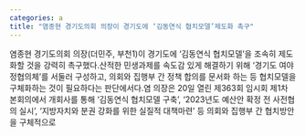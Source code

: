```yaml
---
categories: a
title: "염종현 경기도의회 의장이 경기도에 ‘김동연식 협치모델’제도화 촉구"
---
```

염종현 경기도의회 의장(더민주, 부천1)이 경기도에 ‘김동연식 협치모델’을 조속히 제도화할 것을 강력히 촉구했다.산적한 민생과제를 속도감 있게 해결하기 위해 ‘경기도 여야정협의체’를 서둘러 구성하고, 의회와 집행부 간 정책 합의를 문서화 하는 등 협치모델을 구체화하는 것이 필요하다는 판단에서다.염 의장은 20일 열린 제363회 임시회 제1차 본회의에서 개회사를 통해 ‘김동연식 협치모델 구축’, ‘2023년도 예산안 확정 전 사전협의 실시’, ‘지방자치와 분권 강화를 위한 실질적 대책마련’ 등 의회와 집행부 간 협치방안을 구체적으로